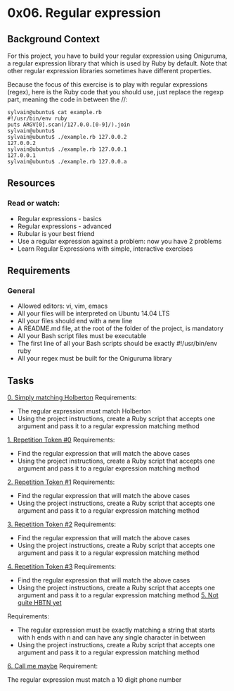 
# 0x06. Regular expression

## Background Context
For this project, you have to build your regular expression using Oniguruma, a regular expression library that which is used by Ruby by default. Note that other regular expression libraries sometimes have different properties.

Because the focus of this exercise is to play with regular expressions (regex), here is the Ruby code that you should use, just replace the regexp part, meaning the code in between the //:

    sylvain@ubuntu$ cat example.rb
    #!/usr/bin/env ruby
    puts ARGV[0].scan(/127.0.0.[0-9]/).join
    sylvain@ubuntu$
    sylvain@ubuntu$ ./example.rb 127.0.0.2
    127.0.0.2
    sylvain@ubuntu$ ./example.rb 127.0.0.1
    127.0.0.1
    sylvain@ubuntu$ ./example.rb 127.0.0.a

## Resources

### Read or watch:

* Regular expressions - basics
* Regular expressions - advanced
* Rubular is your best friend
* Use a regular expression against a problem: now you have 2 problems
* Learn Regular Expressions with simple, interactive exercises

## Requirements
### General
* Allowed editors: vi, vim, emacs
* All your files will be interpreted on Ubuntu 14.04 LTS
* All your files should end with a new line
* A README.md file, at the root of the folder of the project, is mandatory
* All your Bash script files must be executable
* The first line of all your Bash scripts should be exactly #!/usr/bin/env ruby
* All your regex must be built for the Oniguruma library

## Tasks

[0. Simply matching Holberton]()
Requirements:

* The regular expression must match Holberton
* Using the project instructions, create a Ruby script that accepts one argument and pass it to a regular expression matching method

[1. Repetition Token #0]()
Requirements:

* Find the regular expression that will match the above cases
* Using the project instructions, create a Ruby script that accepts one argument and pass it to a regular expression matching method

[2. Repetition Token #1]()
Requirements:

* Find the regular expression that will match the above cases
* Using the project instructions, create a Ruby script that accepts one argument and pass it to a regular expression matching method

[3. Repetition Token #2]()
Requirements:

* Find the regular expression that will match the above cases
* Using the project instructions, create a Ruby script that accepts one argument and pass it to a regular expression matching method

[4. Repetition Token #3]()
Requirements:

* Find the regular expression that will match the above cases
* Using the project instructions, create a Ruby script that accepts one argument and pass it to a regular expression matching method
[5. Not quite HBTN yet]()

Requirements:

* The regular expression must be exactly matching a string that starts with h ends with n and can have any single character in between
* Using the project instructions, create a Ruby script that accepts one argument and pass it to a regular expression matching method

[6. Call me maybe]()
Requirement:

The regular expression must match a 10 digit phone number
